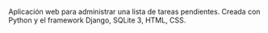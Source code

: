 Aplicación web para administrar una lista de tareas pendientes. Creada con Python y el framework Django, SQLite 3, HTML, CSS.

